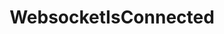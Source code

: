 ---
name: WebsocketIsConnected
title: WebsocketIsConnected
description: Check if a configured WebSocket client is connected
parameters:
  - name: connection
    import: core/websocket/custom-clients/connection
example: |
    using System;
    public class CPHInline
    {
        public bool Execute()
        {
            //Check if the custom websocket client with index 0 is connected
            //Index is from top to bottom of the clients list, starting at 0
            bool isConnected = CPH.WebsocketIsConnected(0);

            if(isConnected){
              CPH.SendMessage("Websocket client is connected!");
            }

            return true;
        }
    }
---